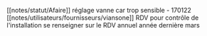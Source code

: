 [[notes/statut/Afaire]] réglage vanne car trop sensible - 170122 [[notes/utilisateurs/fournisseurs/viansone]] RDV pour contrôle de l'installation se renseigner sur le RDV annuel année dernière mars